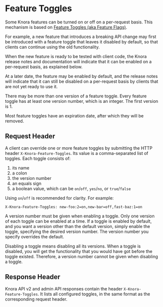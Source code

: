 <!---
Copyright © 2015-2021 the contributors (see Contributors.md).

This file is part of DSP — DaSCH Service Platform.

DSP is free software: you can redistribute it and/or modify
it under the terms of the GNU Affero General Public License as published
by the Free Software Foundation, either version 3 of the License, or
(at your option) any later version.

DSP is distributed in the hope that it will be useful,
but WITHOUT ANY WARRANTY; without even the implied warranty of
MERCHANTABILITY or FITNESS FOR A PARTICULAR PURPOSE.  See the
GNU Affero General Public License for more details.

You should have received a copy of the GNU Affero General Public
License along with DSP. If not, see <http://www.gnu.org/licenses/>.
-->

# Feature Toggles

Some Knora features can be turned on or off on a per-request basis.
This mechanism is based on
[Feature Toggles (aka Feature Flags)](https://martinfowler.com/articles/feature-toggles.html).

For example, a new feature that introduces a breaking API change may first be
introduced with a feature toggle that leaves it disabled by default, so that clients
can continue using the old functionality.

When the new feature is ready to be tested with client code, the Knora release notes
and documentation will indicate that it can be enabled on a per-request basis, as explained
below.

At a later date, the feature may be enabled by default, and the release notes
will indicate that it can still be disabled on a per-request basis by clients
that are not yet ready to use it.

There may be more than one version of a feature toggle. Every feature
toggle has at least one version number, which is an integer. The first
version is 1.

Most feature toggles have an expiration date, after which they will be removed.

## Request Header

A client can override one or more feature toggles by submitting the HTTP header
`X-Knora-Feature-Toggles`. Its value is a comma-separated list of
toggles. Each toggle consists of:

1. its name
2. a colon
3. the version number
4. an equals sign
5. a boolean value, which can be `on`/`off`, `yes`/`no`, or `true`/`false`

Using `on`/`off` is recommended for clarity. For example:

```
X-Knora-Feature-Toggles: new-foo:2=on,new-bar=off,fast-baz:1=on
```

A version number must be given when enabling a toggle.
Only one version of each toggle can be enabled at a time.
If a toggle is enabled by default, and you want a version
other than the default version, simply enable the toggle,
specifying the desired version number. The version number
you specify overrides the default. 

Disabling a toggle means disabling all its versions. When
a toggle is disabled, you will get the functionality that you would have
got before the toggle existed. Therefore, a version number cannot
be given when disabling a toggle.

## Response Header

Knora API v2 and admin API responses contain the header
`X-Knora-Feature-Toggles`. It lists all configured toggles,
in the same format as the corresponding request header.

